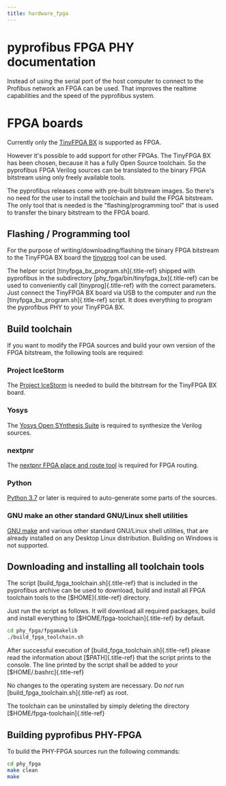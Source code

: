 ```yaml
---
title: hardware_fpga
---
```


# pyprofibus FPGA PHY documentation

Instead of using the serial port of the host computer to connect to the
Profibus network an FPGA can be used. That improves the realtime
capabilities and the speed of the pyprofibus system.

# FPGA boards

Currently only the [TinyFPGA BX](https://tinyfpga.com/) is supported as
FPGA.

However it\'s possible to add support for other FPGAs. The TinyFPGA BX
has been chosen, because it has a fully Open Source toolchain. So the
pyprofibus FPGA Verilog sources can be translated to the binary FPGA
bitstream using only freely available tools.

The pyprofibus releases come with pre-built bitstream images. So
there\'s no need for the user to install the toolchain and build the
FPGA bitstream. The only tool that is needed is the
\"flashing/programming tool\" that is used to transfer the binary
bitstream to the FPGA board.

## Flashing / Programming tool

For the purpose of writing/downloading/flashing the binary FPGA
bitstream to the TinyFPGA BX board the
[tinyprog](https://github.com/tinyfpga/TinyFPGA-Bootloader/) tool can be
used.

The helper script [tinyfpga_bx_program.sh]{.title-ref} shipped with
pyprofibus in the subdirectory [phy_fpga/bin/tinyfpga_bx]{.title-ref}
can be used to conveniently call [tinyprog]{.title-ref} with the correct
parameters. Just connect the TinyFPGA BX board via USB to the computer
and run the [tinyfpga_bx_program.sh]{.title-ref} script. It does
everything to program the pyprofibus PHY to your TinyFPGA BX.

## Build toolchain

If you want to modify the FPGA sources and build your own version of the
FPGA bitstream, the following tools are required:

### Project IceStorm

The [Project IceStorm](http://bygone.clairexen.net/icestorm/) is needed
to build the bitstream for the TinyFPGA BX board.

### Yosys

The [Yosys Open SYnthesis Suite](https://yosyshq.net/yosys/) is required
to synthesize the Verilog sources.

### nextpnr

The [nextpnr FPGA place and route
tool](https://github.com/YosysHQ/nextpnr) is required for FPGA routing.

### Python

[Python 3.7](https://www.python.org/) or later is required to
auto-generate some parts of the sources.

### GNU make an other standard GNU/Linux shell utilities

[GNU make](https://www.gnu.org/software/make/) and various other
standard GNU/Linux shell utilities, that are already installed on any
Desktop Linux distribution. Building on Windows is not supported.

## Downloading and installing all toolchain tools

The script [build_fpga_toolchain.sh]{.title-ref} that is included in the
pyprofibus archive can be used to download, build and install all FPGA
toolchain tools to the [\$HOME]{.title-ref} directory.

Just run the script as follows. It will download all required packages,
build and install everything to [\$HOME/fpga-toolchain]{.title-ref} by
default.

``` sh
cd phy_fpga/fpgamakelib
./build_fpga_toolchain.sh
```

After successful execution of [build_fpga_toolchain.sh]{.title-ref}
please read the information about [\$PATH]{.title-ref} that the script
prints to the console. The line printed by the script shall be added to
your [\$HOME/.bashrc]{.title-ref}

No changes to the operating system are necessary. Do *not* run
[build_fpga_toolchain.sh]{.title-ref} as root.

The toolchain can be uninstalled by simply deleting the directory
[\$HOME/fpga-toolchain]{.title-ref}

## Building pyprofibus PHY-FPGA

To build the PHY-FPGA sources run the following commands:

``` sh
cd phy_fpga
make clean
make
```
